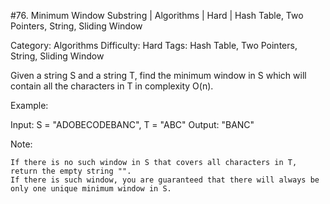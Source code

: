 #76. Minimum Window Substring | Algorithms | Hard | Hash Table, Two Pointers, String, Sliding Window

Category: Algorithms
Difficulty: Hard
Tags: Hash Table, Two Pointers, String, Sliding Window

Given a string S and a string T, find the minimum window in S which will contain all the characters in T in complexity O(n).

Example:


Input: S = "ADOBECODEBANC", T = "ABC"
Output: "BANC"


Note:


	If there is no such window in S that covers all characters in T, return the empty string "".
	If there is such window, you are guaranteed that there will always be only one unique minimum window in S.


